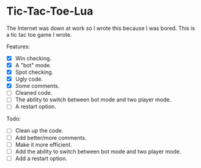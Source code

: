 # Tic-Tac-Toe-Lua
The Internet was down at work so I wrote this because I was bored.
This is a tic tac toe game I wrote.

Features:
- [x] Win checking.
- [X] A "bot" mode.
- [X] Spot checking.
- [X] Ugly code.
- [X] Some comments.
- [ ] Cleaned code.
- [ ] The ability to switch between bot mode and two player mode.
- [ ] A restart option.

Todo:
- [ ] Clean up the code.
- [ ] Add better/more comments.
- [ ] Make it more efficient.
- [ ] Add the ability to switch between bot mode and two player mode.
- [ ] Add a restart option.
